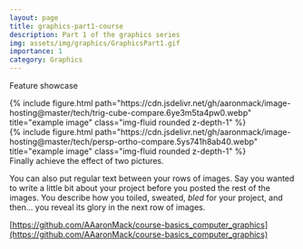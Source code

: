 ```yaml
---
layout: page
title: graphics-part1-course
description: Part 1 of the graphics series
img: assets/img/graphics/GraphicsPart1.gif
importance: 1
category: Graphics
---
```


Feature showcase

<div class="row">
    <div class="col-sm-6 mt-3 mt-md-0">
        {% include figure.html path="https://cdn.jsdelivr.net/gh/aaronmack/image-hosting@master/tech/trig-cube-compare.6ye3m5ta4pw0.webp" title="example image" class="img-fluid rounded z-depth-1" %}
    </div>
    <div class="col-sm-5 mt-3 mt-md-0">
        {% include figure.html path="https://cdn.jsdelivr.net/gh/aaronmack/image-hosting@master/tech/persp-ortho-compare.5ys741h8ab40.webp" title="example image" class="img-fluid rounded z-depth-1" %}
    </div>
</div>
<div class="caption">
    Finally achieve the effect of two pictures.
</div>

You can also put regular text between your rows of images.
Say you wanted to write a little bit about your project before you posted the rest of the images.
You describe how you toiled, sweated, *bled* for your project, and then... you reveal its glory in the next row of images.

[https://github.com/AAaronMack/course-basics_computer_graphics](https://github.com/AAaronMack/course-basics_computer_graphics)